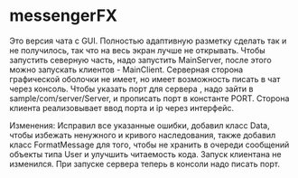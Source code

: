 # messengerFX
Это версия чата с GUI. Полностью адаптивную разметку сделать так и не получилось, так что на весь экран лучше не открывать. Чтобы запустить северную часть, надо запустить MainServer, после этого можно запускать клиентов - MainClient. Серверная сторона графической оболочки не имеет, но имеет возможность писать в чат через консоль. Чтобы указать порт для сервера , надо зайти в sample/com/server/Server, и прописать порт в константе PORT. Сторона клиента реализовывает ввод порта и ip через интерфейс.

Изменения:
Исправил все указанные ошибки, добавил класс Data, чтобы избежать ненужного и кривого наследования, также добавил класс FormatMessage для того, чтобы не хранить в очереди сообщений объекты типа User и улучшить читаемость кода. Запуск клиентана не изменился. При запуске сервера теперь в консоли надо писать порт. 
